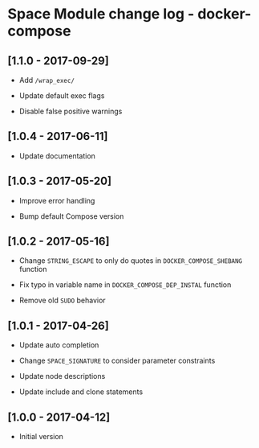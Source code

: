 # Space Module change log - docker-compose

## [1.1.0 - 2017-09-29]

+ Add `/wrap_exec/`

* Update default exec flags

- Disable false positive warnings


## [1.0.4 - 2017-06-11]

* Update documentation


## [1.0.3 - 2017-05-20]

* Improve error handling

* Bump default Compose version


## [1.0.2 - 2017-05-16]

* Change `STRING_ESCAPE` to only do quotes in `DOCKER_COMPOSE_SHEBANG` function

* Fix typo in variable name in `DOCKER_COMPOSE_DEP_INSTAL` function

- Remove old `SUDO` behavior


## [1.0.1 - 2017-04-26]

* Update auto completion

* Change `SPACE_SIGNATURE` to consider parameter constraints

* Update node descriptions

* Update include and clone statements


## [1.0.0 - 2017-04-12]

+ Initial version
